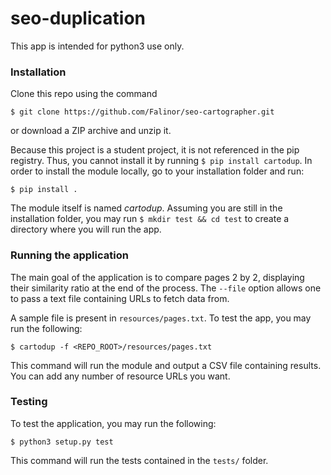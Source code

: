 # seo-duplicationThis app is intended for python3 use only.### InstallationClone this repo using the command`$ git clone https://github.com/Falinor/seo-cartographer.git`or download a ZIP archive and unzip it.Because this project is a student project, it is not referenced in thepip registry. Thus, you cannot install it by running`$ pip install cartodup`. In order to install the module locally, go toyour installation folder and run:`$ pip install .`The module itself is named *cartodup*. Assuming you are still in theinstallation folder, you may run `$ mkdir test && cd test` to create adirectory where you will run the app.### Running the applicationThe main goal of the application is to compare pages 2 by 2, displayingtheir similarity ratio at the end of the process. The `--file` optionallows one to pass a text file containing URLs to fetch data from.A sample file is present in `resources/pages.txt`. To test the app, youmay run the following:`$ cartodup -f <REPO_ROOT>/resources/pages.txt`This command will run the module and output a CSV file containingresults. You can add any number of resource URLs you want.### TestingTo test the application, you may run the following:`$ python3 setup.py test`This command will run the tests contained in the `tests/` folder.